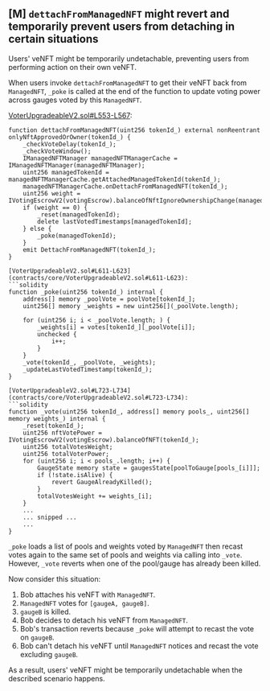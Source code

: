 ## [M] `dettachFromManagedNFT` might revert and temporarily prevent users from detaching in certain situations

Users' veNFT might be temporarily undetachable, preventing users from performing action on their own veNFT.

When users invoke `dettachFromManagedNFT` to get their veNFT back from `ManagedNFT`, `_poke` is called at the end of the function to update voting power across gauges voted by this `ManagedNFT`.

[VoterUpgradeableV2.sol#L553-L567](contracts/core/VoterUpgradeableV2.sol#L553-L567):
```solidity
function dettachFromManagedNFT(uint256 tokenId_) external nonReentrant onlyNftApprovedOrOwner(tokenId_) {
    _checkVoteDelay(tokenId_);
    _checkVoteWindow();
    IManagedNFTManager managedNFTManagerCache = IManagedNFTManager(managedNFTManager);
    uint256 managedTokenId = managedNFTManagerCache.getAttachedManagedTokenId(tokenId_);
    managedNFTManagerCache.onDettachFromManagedNFT(tokenId_);
    uint256 weight = IVotingEscrowV2(votingEscrow).balanceOfNftIgnoreOwnershipChange(managedTokenId);
    if (weight == 0) {
        _reset(managedTokenId);
        delete lastVotedTimestamps[managedTokenId];
    } else {
        _poke(managedTokenId);
    }
    emit DettachFromManagedNFT(tokenId_);
}

[VoterUpgradeableV2.sol#L611-L623](contracts/core/VoterUpgradeableV2.sol#L611-L623):
```solidity
function _poke(uint256 tokenId_) internal {
    address[] memory _poolVote = poolVote[tokenId_];
    uint256[] memory _weights = new uint256[](_poolVote.length);

    for (uint256 i; i < _poolVote.length; ) {
        _weights[i] = votes[tokenId_][_poolVote[i]];
        unchecked {
            i++;
        }
    }
    _vote(tokenId_, _poolVote, _weights);
    _updateLastVotedTimestamp(tokenId_);
}

[VoterUpgradeableV2.sol#L723-L734](contracts/core/VoterUpgradeableV2.sol#L723-L734):
```solidity
function _vote(uint256 tokenId_, address[] memory pools_, uint256[] memory weights_) internal {
    _reset(tokenId_);
    uint256 nftVotePower = IVotingEscrowV2(votingEscrow).balanceOfNFT(tokenId_);
    uint256 totalVotesWeight;
    uint256 totalVoterPower;
    for (uint256 i; i < pools_.length; i++) {
        GaugeState memory state = gaugesState[poolToGauge[pools_[i]]];
        if (!state.isAlive) {
            revert GaugeAlreadyKilled();
        }
        totalVotesWeight += weights_[i];
    }
    ...
    ... snipped ...
    ...
}
```

`_poke` loads a list of pools and weights voted by `ManagedNFT` then recast votes again to the same set of pools and weights via calling into `_vote`. However, `_vote` reverts when one of the pool/gauge has already been killed.

Now consider this situation:

1. Bob attaches his veNFT with `ManagedNFT`.
2. `ManagedNFT` votes for `[gaugeA, gaugeB]`.
3. `gaugeB` is killed.
4. Bob decides to detach his veNFT from `ManagedNFT`.
5. Bob's transaction reverts because `_poke` will attempt to recast the vote on `gaugeB`.
6. Bob can't detach his veNFT until `ManagedNFT` notices and recast the vote excluding `gaugeB`.

As a result, users' veNFT might be temporarily undetachable when the described scenario happens.
